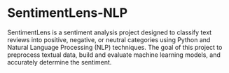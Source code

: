 # SentimentLens-NLP
SentimentLens is a sentiment analysis project designed to classify text reviews into positive, negative, or neutral categories using Python and Natural Language Processing (NLP) techniques. The goal of this project to preprocess textual data, build and evaluate machine learning models, and accurately determine the sentiment.
